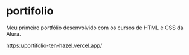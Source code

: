 # portifolio
Meu primeiro portfólio desenvolvido com os cursos de HTML e CSS da Alura.

https://portifolio-ten-hazel.vercel.app/
